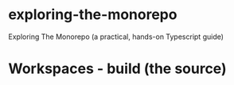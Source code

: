 # exploring-the-monorepo

Exploring The Monorepo (a practical, hands-on Typescript guide)

# Workspaces - build (the source)
